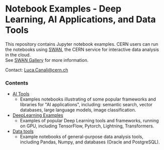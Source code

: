 # Notebook Examples - Deep Learning, AI Applications, and Data Tools
This repository contains Jupyter notebook examples.
CERN users can run the notebooks using [SWAN](https://swan.web.cern.ch/),
the CERN service for interactive data analysis in the cloud.  
See [SWAN Gallery](https://swan-gallery.web.cern.ch/) for more information.

Contact: Luca.Canali@cern.ch

### Contents
- [AI Tools](AITools) 
  - Examples notebooks illustrating of some popular frameworks and libraries for "AI applications",
    including: semantic search, vector databases, large language models, image classification.
- [DeepLearning Examples](DeepLearning-GPU) 
  - Examples of popular Deep Learning tools and frameworks, running on GPU, including TensorFlow, Pytorch, Lightning, Transformers.
- [Data tools](DataTools) 
  - Example notebooks of general-purpose data analysis tools, including Pandas, Numpy, and databases (Oracle and PostgreSQL).
